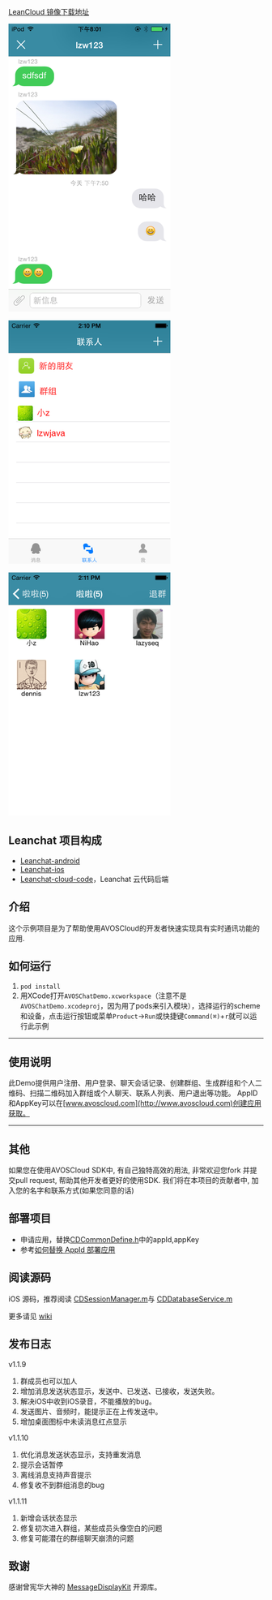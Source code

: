 [LeanCloud 镜像下载地址](https://download.leancloud.cn/demo/)

![image](https://raw.githubusercontent.com/lzwjava/plan/master/leanchat-ios/shot.png)

![image](https://raw.githubusercontent.com/lzwjava/plan/master/leanchat-ios/contact.png)

![a](https://raw.githubusercontent.com/lzwjava/plan/master/leanchat-ios/group.png)

## Leanchat 项目构成
* [Leanchat-android](https://github.com/leancloud/leanchat)
* [Leanchat-ios](https://github.com/leancloud/leanchat-ios)
* [Leanchat-cloud-code](https://github.com/leancloud/leanchat-cloudcode)，Leanchat 云代码后端


## 介绍
这个示例项目是为了帮助使用AVOSCloud的开发者快速实现具有实时通讯功能的应用.

## 如何运行

1.  `pod install` 
2.  用XCode打开`AVOSChatDemo.xcworkspace`（注意不是`AVOSChatDemo.xcodeproj`，因为用了pods来引入模块），选择运行的scheme和设备，点击运行按钮或菜单`Product`->`Run`或快捷键`Command(⌘)`+`r`就可以运行此示例

----

## 使用说明

此Demo提供用户注册、用户登录、聊天会话记录、创建群组、生成群组和个人二维码、扫描二维码加入群组或个人聊天、联系人列表、用户退出等功能。
AppID和AppKey可以在[www.avoscloud.com](http://www.avoscloud.com)创建应用获取。

----
## 其他

如果您在使用AVOSCloud SDK中, 有自己独特高效的用法, 非常欢迎您fork 并提交pull request, 帮助其他开发者更好的使用SDK. 我们将在本项目的贡献者中, 加入您的名字和联系方式(如果您同意的话)

## 部署项目
*  申请应用，替换[CDCommonDefine.h](https://github.com/leancloud/leanchat-ios/blob/master/AVOSChatDemo/settings/CDCommonDefine.h)中的appId,appKey
*  参考[如何替换 AppId 部署应用](https://github.com/leancloud/leanchat-android/wiki/%E5%A6%82%E4%BD%95%E6%9B%BF%E6%8D%A2-AppId-%E9%83%A8%E7%BD%B2%E5%BA%94%E7%94%A8)

## 阅读源码
iOS 源码，推荐阅读 [CDSessionManager.m](https://github.com/leancloud/leanchat-ios/blob/master/AVOSChatDemo/service/CDSessionManager.m)与 [CDDatabaseService.m](https://github.com/leancloud/leanchat-ios/blob/master/AVOSChatDemo/service/CDDatabaseService.m)

更多请见 [wiki](https://github.com/leancloud/leanchat-android/wiki)

## 发布日志

v1.1.9

1. 群成员也可以加人
2. 增加消息发送状态显示，发送中、已发送、已接收，发送失败。
3. 解决iOS中收到iOS录音，不能播放的bug。
4. 发送图片、音频时，能提示正在上传发送中。
5. 增加桌面图标中未读消息红点显示

v1.1.10

1. 优化消息发送状态显示，支持重发消息
2. 提示会话暂停
3. 离线消息支持声音提示
4. 修复收不到群组消息的bug

v1.1.11

1. 新增会话状态显示
2. 修复初次进入群组，某些成员头像空白的问题
3. 修复可能潜在的群组聊天崩溃的问题


## 致谢

感谢曾宪华大神的 [MessageDisplayKit](https://github.com/xhzengAIB/MessageDisplayKit) 开源库。
